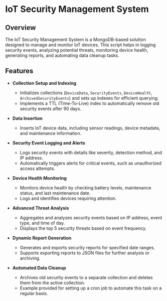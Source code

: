 # **IoT Security Management System**

## **Overview**
The IoT Security Management System is a MongoDB-based solution designed to manage and monitor IoT devices. This script helps in logging security events, analyzing potential threats, monitoring device health, generating reports, and automating data cleanup tasks.

## **Features**

- **Collection Setup and Indexing**
  - Initializes collections (`DeviceData`, `SecurityEvents`, `DeviceHealth`, `ArchivedSecurityEvents`) and sets up indexes for efficient querying.
  - Implements a TTL (Time-To-Live) index to automatically remove old security events after 90 days.

- **Data Insertion**
  - Inserts IoT device data, including sensor readings, device metadata, and maintenance information.

- **Security Event Logging and Alerts**
  - Logs security events with details like severity, detection method, and IP address.
  - Automatically triggers alerts for critical events, such as unauthorized access attempts.

- **Device Health Monitoring**
  - Monitors device health by checking battery levels, maintenance status, and last maintenance date.
  - Logs and identifies devices requiring attention.

- **Advanced Threat Analysis**
  - Aggregates and analyzes security events based on IP address, event type, and time of day.
  - Displays the top 5 security threats based on event frequency.

- **Dynamic Report Generation**
  - Generates and exports security reports for specified date ranges.
  - Supports exporting reports to JSON files for further analysis or archiving.

- **Automated Data Cleanup**
  - Archives old security events to a separate collection and deletes them from the active collection.
  - Example provided for setting up a cron job to automate this task on a regular basis.